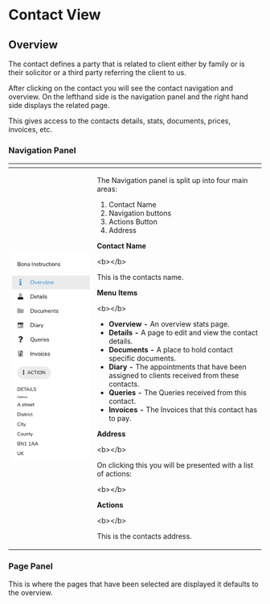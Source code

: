 # Contact View

## Overview

The contact defines a party that is related to client either by family or is their solicitor or a third party referring the client to us.

After clicking on the contact you will see the contact navigation and overview. On the lefthand side is the navigation panel and the right hand side displays the related page.

This gives access to the contacts details, stats, documents, prices, invoices, etc.

### Navigation Panel

<table>
  <thead>
    <tr>
      <th style="text-align:left"></th>
      <th style="text-align:left"></th>
    </tr>
  </thead>
  <tbody>
    <tr>
      <td style="text-align:left">
        <img src="../../.gitbook/assets/screenshot-2020-06-08-at-14.10.22.png"
        alt/>
      </td>
      <td style="text-align:left">
        <p>The Navigation panel is split up into four main areas:</p>
        <ol>
          <li>Contact Name</li>
          <li>Navigation buttons</li>
          <li>Actions Button</li>
          <li>Address</li>
        </ol>
        <p><b>Contact Name</b>
        </p>
        <p>&lt;b&gt;&lt;/b&gt;</p>
        <p>This is the contacts name.</p>
        <p></p>
        <p><b>Menu Items</b>
        </p>
        <p>&lt;b&gt;&lt;/b&gt;</p>
        <ul>
          <li><b>Overview - </b>An overview stats page.</li>
          <li><b>Details - </b>A page to edit and view the contact details.</li>
          <li><b>Documents - </b>A place to hold contact specific documents.</li>
          <li><b>Diary - </b>The appointments that have been assigned to clients received
            from these contacts.</li>
          <li><b>Queries - </b>The Queries received from this contact.</li>
          <li><b>Invoices - </b>The Invoices that this contact has to pay.</li>
        </ul>
        <p><b>Address</b>
        </p>
        <p>&lt;b&gt;&lt;/b&gt;</p>
        <p>On clicking this you will be presented with a list of actions:</p>
        <p>&lt;b&gt;&lt;/b&gt;</p>
        <p><b>Actions</b>
        </p>
        <p>&lt;b&gt;&lt;/b&gt;</p>
        <p>This is the contacts address.</p>
      </td>
    </tr>
  </tbody>
</table>

### Page Panel

This is where the pages that have been selected are displayed it defaults to the overview.

